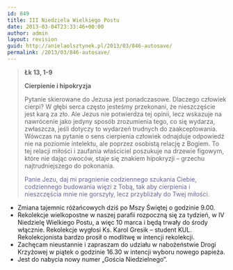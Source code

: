 ```yaml
---
id: 849
title: III Niedziela Wielkiego Postu
date: 2013-03-04T23:33:46+00:00
author: admin
layout: revision
guid: http://anielaolsztynek.pl/2013/03/846-autosave/
permalink: /2013/03/846-autosave/
---
```

> **Łk 13, 1-9**
> 
> **Cierpienie i hipokryzja**
> 
> Pytanie skierowane do Jezusa jest ponadczasowe. Dlaczego człowiek cierpi? W głębi serca często jesteśmy przekonani, że nieszczęście jest karą za zło. Ale Jezus nie potwierdza tej opinii, lecz wskazuje na nawrócenie jako jedyny sposób zrozumienia tego, co się wydarza, zwłaszcza, jeśli dotyczy to wydarzeń trudnych do zaakceptowania. Wówczas na pytanie o sens cierpienia człowiek odnajduje odpowiedź nie na poziomie intelektu, ale poprzez osobistą relację z Bogiem. To tej relacji miłości i zaufania właściciel poszukuje na drzewie figowym, które nie dając owoców, staje się znakiem hipokryzji &#8211; grzechu najtrudniejszego do pokonania.
> 
> <span style="color: #666699;">Panie Jezu, daj mi pragnienie codziennego szukania Ciebie, codziennego budowania więzi z Tobą, tak aby cierpienia i nieszczęścia mnie nie gorszyły, lecz przybliżały do Twej miłości.</span>

  * Zmiana tajemnic różańcowych dziś po Mszy Świętej o godzinie 9.00.
  * Rekolekcje wielkopostne w naszej parafii rozpoczną się za tydzień, w IV Niedzielę Wielkiego Postu, a więc 10 marca i będą trwały do środy włącznie. Rekolekcje wygłosi Ks. Karol Gresik &#8211; student KUL. Rekolekcjonista bardzo prosił o modlitwę w intencji rekolekcji.
  * Zachęcam nieustannie i zapraszam do udziału w nabożeństwie Drogi Krzyżowej w piątek o godzinie 16.30 w intencji wyboru nowego papieża.
  * Jest do nabycia nowy numer &#8222;Gościa Niedzielnego&#8221;.